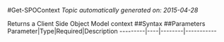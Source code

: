 #Get-SPOContext
*Topic automatically generated on: 2015-04-28*

Returns a Client Side Object Model context
##Syntax
##Parameters
Parameter|Type|Required|Description
---------|----|--------|-----------
